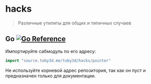 # hacks
> Различные утилиты для общих и типичных случаев

## Go [![Go Reference](https://pkg.go.dev/badge/source.toby3d.me/toby3d/hacks.svg)](https://pkg.go.dev/source.toby3d.me/toby3d/hacks)
Импортируйте сабмодуль по его адресу:

```go
import "source.toby3d.me/toby3d/hacks/pointer"
```

Не используйте корневой адрес репозитория, так как он пуст и предназначен только для документации.
